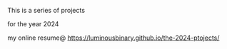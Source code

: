 This is a series of projects

for the year 2024


my online resume@
https://luminousbinary.github.io/the-2024-ptojects/
